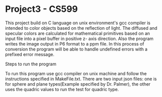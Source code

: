 # Project3 - CS599

This project build on C language on unix environment's gcc compiler is intended to color objects based on the reflection of light. The diffused and specular colors are calculated for mathematical primitives based on an input file into a pixel buffer in positive z- axis direction. Also the program writes the image output in P6 format to a ppm file. In this process of conversion the program will be able to handle undefined errors with a prefixed error message.


Steps to run the program

To run this program use gcc compiler on unix machine and follow the instructions specified in MakeFile.txt.
There are two input json files: one is for sphere and plane types(Example specified by Dr. Palmer), the other uses the quadric values to run the test for quadric type. 
